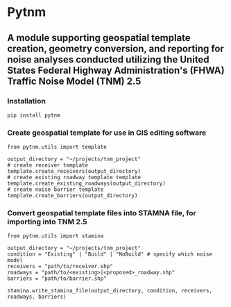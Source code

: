 # Pytnm #
## A module supporting geospatial template creation, geometry conversion, and reporting for noise analyses conducted utilizing the United States Federal Highway Administration's (FHWA) Traffic Noise Model (TNM) 2.5 ##

### Installation
```pip install pytnm```

### Create geospatial template for use in GIS editing software

```
from pytnm.utils import template

output_directory = "~/projects/tnm_project"
# create receiver template
template.create_receivers(output_directory)
# create existing roadway template template
template.create_existing_roadways(output_directory)
# create noise barrier template
template.create_barriers(output_directory)
```
### Convert geospatial template files into STAMNA file, for importing into TNM 2.5

```
from pytnm.utils import stamina

output_directory = "~/projects/tnm_project"
condition = "Existing" | "Build" | "NoBuild" # specify which noise model
receivers = "path/to/receiver.shp"
roadways = "path/to/<existing>|<proposed>_roadway.shp"
barriers = "path/to/barrier.shp"

stamina.write_stamina_file(output_directory, condition, receivers, roadways, barriers)

```